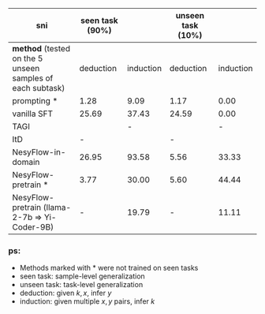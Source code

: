 |sni         | seen task (90%) |            |unseen task (10%) |         |
|-----------|-----------|-------------|-----------| ---------|
|**method** (tested on the 5 unseen samples of each subtask)    | deduction    | induction    | deduction    | induction |
| prompting * | 1.28      | 9.09      |  1.17     |    0.00  |
| vanilla SFT | 25.69   | 37.43       |  24.59    |    0.00  |
| TAGI      |           | -           |           |    -     |
| ItD       | -         |             |    -      |          |
| NesyFlow-in-domain | 26.95 | 93.58  |    5.56   |   33.33   |
| NesyFlow-pretrain * | 3.77  | 30.00   |   5.60       | 44.44        |
| NesyFlow-pretrain (llama-2-7b => Yi-Coder-9B) | -  | 19.79   |   -       | 11.11       |

### ps:
- Methods marked with * were not trained on seen tasks
- seen task: sample-level generalization
- unseen task: task-level generalization
- deduction: given $k, x$, infer $y$
- induction: given multiple $x, y$ pairs, infer $k$